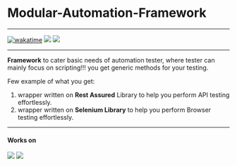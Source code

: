 # Modular-Automation-Framework
___
[![wakatime](https://wakatime.com/badge/user/37a8dbe7-12d0-483c-b5e7-715eec83bc07/project/e57ef94c-0f30-43e4-b5cd-0b0a4efda35d.svg)](https://wakatime.com/badge/user/37a8dbe7-12d0-483c-b5e7-715eec83bc07/project/e57ef94c-0f30-43e4-b5cd-0b0a4efda35d)
![](https://img.shields.io/github/watchers/arvind142/Modular-Automation-Testing.svg)
![](https://img.shields.io/github/license/arvind142/Modular-Automation-Testing.svg)

___
**Framework** to cater basic needs of automation tester, where tester can mainly focus on scripting!!!
you get generic methods for your testing.

Few example of what you get:
1. wrapper written on **Rest Assured** Library to help you perform API testing effortlessly.
2. wrapper written on **Selenium Library** to help you perform Browser testing effortlessly.
___

#### Works on
![](https://img.shields.io/badge/Windows-0078D6?style=for-the-badge&logo=windows&logoColor=white)
![](https://img.shields.io/badge/Ubuntu-E95420?style=for-the-badge&logo=ubuntu&logoColor=white)